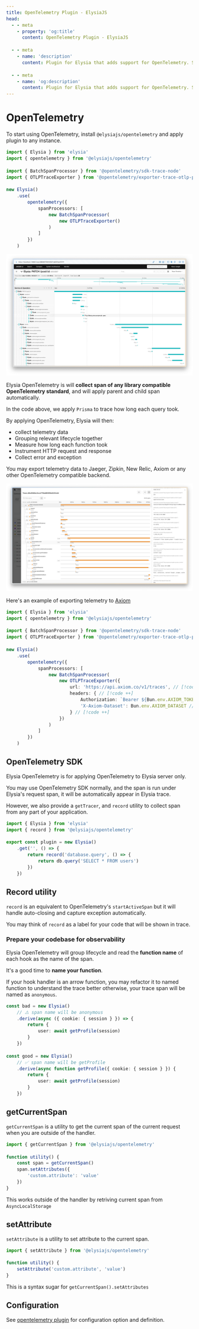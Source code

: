 ```yaml
---
title: OpenTelemetry Plugin - ElysiaJS
head:
  - - meta
    - property: 'og:title'
      content: OpenTelemetry Plugin - ElysiaJS

  - - meta
    - name: 'description'
      content: Plugin for Elysia that adds support for OpenTelemetry. Start by installing the plugin with "bun add @elysiajs/opentelemetry".

  - - meta
    - name: 'og:description'
      content: Plugin for Elysia that adds support for OpenTelemetry. Start by installing the plugin with "bun add @elysiajs/opentelemetry".
---
```


# OpenTelemetry

To start using OpenTelemetry, install `@elysiajs/opentelemetry` and apply plugin to any instance.

```typescript
import { Elysia } from 'elysia'
import { opentelemetry } from '@elysiajs/opentelemetry'

import { BatchSpanProcessor } from '@opentelemetry/sdk-trace-node'
import { OTLPTraceExporter } from '@opentelemetry/exporter-trace-otlp-proto'

new Elysia()
	.use(
		opentelemetry({
			spanProcessors: [
				new BatchSpanProcessor(
					new OTLPTraceExporter()
				)
			]
		})
	)
```

![jaeger showing collected trace automatically](/blog/elysia-11/jaeger.webp)

Elysia OpenTelemetry is will **collect span of any library compatible OpenTelemetry standard**, and will apply parent and child span automatically.

In the code above, we apply `Prisma` to trace how long each query took.

By applying OpenTelemetry, Elysia will then:
- collect telemetry data
- Grouping relevant lifecycle together
- Measure how long each function took
- Instrument HTTP request and response
- Collect error and exception

You may export telemetry data to Jaeger, Zipkin, New Relic, Axiom or any other OpenTelemetry compatible backend.

![axiom showing collected trace from OpenTelemetry](/blog/elysia-11/axiom.webp)

Here's an example of exporting telemetry to [Axiom](https://axiom.co)
```typescript
import { Elysia } from 'elysia'
import { opentelemetry } from '@elysiajs/opentelemetry'

import { BatchSpanProcessor } from '@opentelemetry/sdk-trace-node'
import { OTLPTraceExporter } from '@opentelemetry/exporter-trace-otlp-proto'

new Elysia()
	.use(
		opentelemetry({
			spanProcessors: [
				new BatchSpanProcessor(
					new OTLPTraceExporter({
						url: 'https://api.axiom.co/v1/traces', // [!code ++]
						headers: { // [!code ++]
						    Authorization: `Bearer ${Bun.env.AXIOM_TOKEN}`, // [!code ++]
						    'X-Axiom-Dataset': Bun.env.AXIOM_DATASET // [!code ++]
						} // [!code ++]
					})
				)
			]
		})
	)
```

## OpenTelemetry SDK
Elysia OpenTelemetry is for applying OpenTelemetry to Elysia server only.

You may use OpenTelemetry SDK normally, and the span is run under Elysia's request span, it will be automatically appear in Elysia trace.

However, we also provide a `getTracer`, and `record` utility to collect span from any part of your application.

```typescript
import { Elysia } from 'elysia'
import { record } from '@elysiajs/opentelemetry'

export const plugin = new Elysia()
	.get('', () => {
		return record('database.query', () => {
			return db.query('SELECT * FROM users')
		})
	})
```

## Record utility
`record` is an equivalent to OpenTelemetry's `startActiveSpan` but it will handle auto-closing and capture exception automatically.

You may think of `record` as a label for your code that will be shown in trace.

### Prepare your codebase for observability
Elysia OpenTelemetry will group lifecycle and read the **function name** of each hook as the name of the span.

It's a good time to **name your function**.

If your hook handler is an arrow function, you may refactor it to named function to understand the trace better otherwise, your trace span will be named as `anonymous`.

```typescript
const bad = new Elysia()
	// ⚠️ span name will be anonymous
	.derive(async ({ cookie: { session } }) => {
		return {
			user: await getProfile(session)
		}
	})

const good = new Elysia()
	// ✅ span name will be getProfile
	.derive(async function getProfile({ cookie: { session } }) {
		return {
			user: await getProfile(session)
		}
	})
```

## getCurrentSpan
`getCurrentSpan` is a utility to get the current span of the current request when you are outside of the handler.

```typescript
import { getCurrentSpan } from '@elysiajs/opentelemetry'

function utility() {
	const span = getCurrentSpan()
	span.setAttributes({
		'custom.attribute': 'value'
	})
}
```

This works outside of the handler by retriving current span from `AsyncLocalStorage`

## setAttribute
`setAttribute` is a utility to set attribute to the current span.

```typescript
import { setAttribute } from '@elysiajs/opentelemetry'

function utility() {
	setAttribute('custom.attribute', 'value')
}
```

This is a syntax sugar for `getCurrentSpan().setAttributes`

## Configuration
See [opentelemetry plugin](/plugins/opentelemetry) for configuration option and definition.
